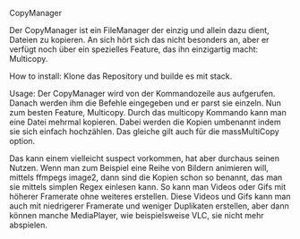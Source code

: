 CopyManager

Der CopyManager ist ein FileManager der einzig und allein dazu dient, Dateien zu kopieren. An sich hört sich das nicht besonders an, aber er verfügt noch über ein spezielles Feature, das ihn einzigartig macht: Multicopy.

How to install:
Klone das Repository und builde es mit stack.

Usage:
Der CopyManager wird von der Kommandozeile aus aufgerufen. Danach werden ihm die Befehle eingegeben und er parst sie einzeln. 
Nun zum besten Feature, Multicopy.
Durch das multicopy Kommando kann man eine Datei mehrmal kopieren. Dabei werden die Kopien umbenannt indem sie sich einfach hochzählen. Das gleiche gilt auch für die massMultiCopy option.

Das kann einem vielleicht suspect vorkommen, hat aber durchaus seinen Nutzen. Wenn man zum Beispiel eine Reihe von Bildern animieren will, mittels ffmpegs image2, dann sind die Kopien schon so benannt, das man sie mittels simplen Regex einlesen kann. So kann man Videos oder Gifs mit höherer Framerate ohne weiteres erstellen. 
Diese Videos und Gifs kann man auch mit niedrigerer Framerate und weniger Duplikaten erstellen, aber dann können manche MediaPlayer, wie beispielsweise VLC, sie nicht mehr abspielen.